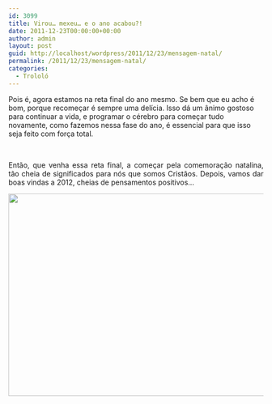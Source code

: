 ```yaml
---
id: 3099
title: Virou… mexeu… e o ano acabou?!
date: 2011-12-23T00:00:00+00:00
author: admin
layout: post
guid: http://localhost/wordpress/2011/12/23/mensagem-natal/
permalink: /2011/12/23/mensagem-natal/
categories:
  - Trololó
---
```

Pois é, agora estamos na reta final do ano mesmo. Se bem que eu acho é bom, porque recomeçar é sempre uma delícia. Isso dá um ânimo gostoso para continuar a vida, e programar o cérebro para começar tudo novamente, como fazemos nessa fase do ano, é essencial para que isso seja feito com força total.

&nbsp;

<p align="justify">
  Então, que venha essa reta final, a começar pela comemoração natalina, tão cheia de significados para nós que somos Cristãos. Depois, vamos dar boas vindas a 2012, cheias de pensamentos positivos…
</p>

<!--more-->

<p align="center">
  <a href="http://www.trololodemulher.com.br/blog/wp-content/uploads/2011/12/MENSAGEM-DE-NATAL.jpg"><img class="alignnone size-full wp-image-8385" title="MENSAGEM DE NATAL" src="http://www.trololodemulher.com.br/blog/wp-content/uploads/2011/12/MENSAGEM-DE-NATAL.jpg" alt="" width="600" height="400" /></a>
</p>